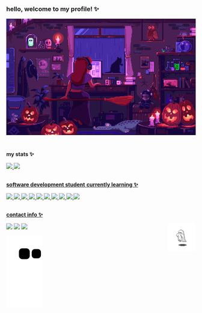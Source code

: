 ### hello, welcome to my profile! ✨

![Gif](girly.gif)

# 

<b>my stats ✨</b>

<div>
  <a href="https://beacons.ai/eulauragabriel">
  <img height="130cm" src="https://github-readme-stats-sigma-five.vercel.app/api?username=eulauragabriel&theme=synthwave&include_all_commits=true&count_private=true&show_icons=true"/>
  <img height="130cm" src="https://github-readme-stats-sigma-five.vercel.app/api/top-langs/?username=eulauragabriel&layout=compact&langs_count=16&theme=synthwave"/>
</div>

  
##
  
<b>software  development student</b>
<b>currently learning ✨</b>

<div>
  <img src="https://img.shields.io/badge/HTML5-E34F26?style=for-the-badge&logo=html5&logoColor=white&color=purple" /> <img src="https://img.shields.io/badge/CSS3- 1572B6?style=for-the-badge&logo=css3&logoColor=white&color=purple" /> <img src="https://img.shields.io/badge/Python-3776AB?style=for-the-badge&logo=python&color=purple&logoColor=white" /> <img src="https://img.shields.io/badge/Microsoft_Excel-217346?style=for-the-badge&logo=microsoft-excel&logoColor=white&color=purple"/> <img src="https://img.shields.io/badge/Flask-000000?style=for-the-badge&logo=flask&logoColor=white&color=purple"/> <img src="https://img.shields.io/badge/MySQL-00000F?style=for-the-badge&logo=mysql&logoColor=white&color=purple"/> <img src="https://img.shields.io/badge/Git-E34F26?style=for-the-badge&logo=git&logoColor=white&color=purple"/> <img src="https://img.shields.io/badge/Docker-2496ED?style=for-the-badge&logo=docker&logoColor=white&color=purple"/> <img src="https://img.shields.io/badge/Linux-E34F26?style=for-the-badge&logo=linux&logoColor=white&color=purple"/> <img src="https://img.shields.io/badge/Amazon_AWS-232F3E?style=for-the-badge&logo=amazon-aws&logoColor=white&color=purple"/>
</div>
  
##
  
<b>contact info ✨</b>
<div>
  <a href="https://instagram.com/eulauragabriel" target="_blank"><img src="https://img.shields.io/badge/-Instagram-%23E4405F?style=for-the-badge&logo=instagram&logoColor=white&color=purple" target="_blank"></a>
<a href = "mailto:eulauragabriel@gmail.com"><img src="https://img.shields.io/badge/-Gmail-%23333?style=for-the-badge&logo=gmail&logoColor=white&color=purple" target="_blank"></a>
  <a href="https://www.linkedin.com/in/eulauragabriel" target="_blank"><img src="https://img.shields.io/badge/-LinkedIn-%230077B5?style=for-the-badge&logo=linkedin&logoColor=white&color=purple" target="_blank"></a> 
   <img align="right" src="ghost.gif" height=75px/>
</div>
  

![Snake animation](https://github.com/eulauragabriel/eulauragabriel/blob/output/github-contribution-grid-snake.svg)
